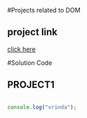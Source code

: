 #Projects related to DOM
## project link
[click here](https://stackblitz.com/edit/dom-project-chaiaurcode?file=index.html)

#Solution Code

## PROJECT1
```JAVASCRIPT

console.log("vrinda");
```